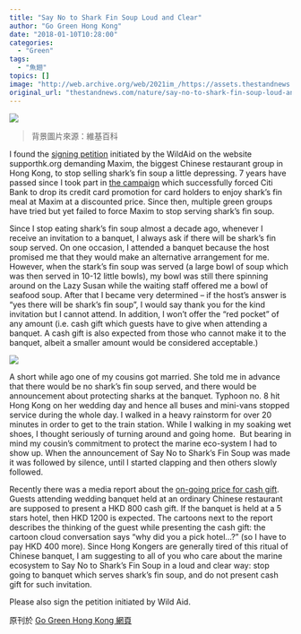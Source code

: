 ```yaml
---
title: "Say No to Shark Fin Soup Loud and Clear"
author: "Go Green Hong Kong"
date: "2018-01-10T10:28:00"
categories:
  - "Green"
tags:
  - "魚翅"
topics: []
image: "http://web.archive.org/web/2021im_/https://assets.thestandnews.com/media/photos/fin-01_YIxfP.png"
original_url: "thestandnews.com/nature/say-no-to-shark-fin-soup-loud-and-clear"
---
```

![](http://web.archive.org/web/2021im_/https://assets.thestandnews.com/media/photos/fin-01_YIxfP.png)
> 背景圖片來源：維基百科

I found the [signing petition](http://web.archive.org/web/20211229062624/http://supporthk.org/en/petition/maxims-restaurants-stop-selling-shark-fin-soup-set-menus) initiated by the WildAid on the website supporthk.org demanding Maxim, the biggest Chinese restaurant group in Hong Kong, to stop selling shark’s fin soup a little depressing. 7 years have passed since I took part in [the campaign](http://web.archive.org/web/20211229062624/https://hk.news.appledaily.com/local/daily/article/20100824/14376134) which successfully forced Citi Bank to drop its credit card promotion for card holders to enjoy shark’s fin meal at Maxim at a discounted price. Since then, multiple green groups have tried but yet failed to force Maxim to stop serving shark’s fin soup.

Since I stop eating shark’s fin soup almost a decade ago, whenever I receive an invitation to a banquet, I always ask if there will be shark’s fin soup served. On one occasion, I attended a banquet because the host promised me that they would make an alternative arrangement for me. However, when the stark’s fin soup was served (a large bowl of soup which was then served in 10-12 little bowls), my bowl was still there spinning around on the Lazy Susan while the waiting staff offered me a bowl of seafood soup. After that I became very determined – if the host’s answer is “yes there will be shark’s fin soup”, I would say thank you for the kind invitation but I cannot attend. In addition, I won’t offer the “red pocket” of any amount (i.e. cash gift which guests have to give when attending a banquet. A cash gift is also expected from those who cannot make it to the banquet, albeit a smaller amount would be considered acceptable.)

![](http://web.archive.org/web/2021im_/https://assets.thestandnews.com/media/photos/sharks-menu_xfeGm.jpg)

A short while ago one of my cousins got married. She told me in advance that there would be no shark’s fin soup served, and there would be announcement about protecting sharks at the banquet. Typhoon no. 8 hit Hong Kong on her wedding day and hence all buses and mini-vans stopped service during the whole day. I walked in a heavy rainstorm for over 20 minutes in order to get to the train station. While I walking in my soaking wet shoes, I thought seriously of turning around and going home.  But bearing in mind my cousin’s commitment to protect the marine eco-system I had to show up. When the announcement of Say No to Shark’s Fin Soup was made it was followed by silence, until I started clapping and then others slowly followed.

Recently there was a media report about the [on-going price for cash gift](http://web.archive.org/web/20211229062624/https://gogreenhk.files.wordpress.com/2017/12/screen-shot-2017-12-23-at-10-48-53-am.png). Guests attending wedding banquet held at an ordinary Chinese restaurant are supposed to present a HKD 800 cash gift. If the banquet is held at a 5 stars hotel, then HKD 1200 is expected. The cartoons next to the report describes the thinking of the guest while presenting the cash gift: the cartoon cloud conversation says “why did you a pick hotel…?” (so I have to pay HKD 400 more). Since Hong Kongers are generally tired of this ritual of Chinese banquet, I am suggesting to all of you who care about the marine ecosystem to Say No to Shark’s Fin Soup in a loud and clear way: stop going to banquet which serves shark’s fin soup, and do not present cash gift for such invitation.

Please also sign the petition initiated by Wild Aid.

原刊於 [Go Green Hong Kong 網頁](http://web.archive.org/web/20211229062624/https://gogreenhongkong.com/2017/12/23/say-no-to-shark-fin-soup-loud-and-clear/)